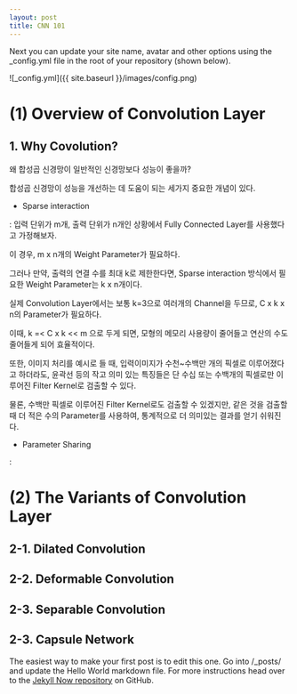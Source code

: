 ```yaml
---
layout: post
title: CNN 101
---
```


Next you can update your site name, avatar and other options using the _config.yml file in the root of your repository (shown below).

![_config.yml]({{ site.baseurl }}/images/config.png)



# (1) Overview of Convolution Layer
## 1. Why Covolution?

왜 합성곱 신경망이 일반적인 신경망보다 성능이 좋을까?

합성곱 신경망이 성능을 개선하는 데 도움이 되는 세가지 중요한 개념이 있다.

- Sparse interaction

: 입력 단위가 m개, 출력 단위가 n개인 상황에서 Fully Connected Layer를 사용했다고 가정해보자.

이 경우, m x n개의 Weight Parameter가 필요하다.

그러나 만약, 출력의 연결 수를 최대 k로 제한한다면, Sparse interaction 방식에서 필요한 Weight Parameter는 k x n개이다.

실제 Convolution Layer에서는 보통 k=3으로 여러개의 Channel을 두므로, C x k x n의 Parameter가 필요하다.

이때, k =< C x k << m 으로 두게 되면, 모형의 메모리 사용량이 줄어들고 연산의 수도 줄어들게 되어 효율적이다.

또한, 이미지 처리를 예시로 들 때, 입력이미지가 수천~수백만 개의 픽셀로 이루어졌다고 하더라도, 윤곽선 등의 작고 의미 있는 특징들은 단 수십 또는 수백개의 픽셀로만 이루어진 Filter Kernel로 검출할 수 있다.

물론, 수백만 픽셀로 이루어진 Filter Kernel로도 검출할 수 있겠지만, 같은 것을 검출할 때 더 적은 수의 Parameter를 사용하여, 통계적으로 더 의미있는 결과를 얻기 쉬워진다.


- Parameter Sharing

: 






# (2) The Variants of Convolution Layer
## 2-1. Dilated Convolution



## 2-2. Deformable Convolution



## 2-3. Separable Convolution


## 2-3. Capsule Network



The easiest way to make your first post is to edit this one. Go into /_posts/ and update the Hello World markdown file. For more instructions head over to the [Jekyll Now repository](https://github.com/barryclark/jekyll-now) on GitHub.
